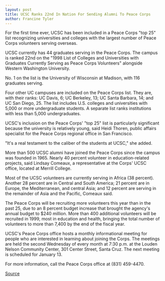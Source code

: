 ```yaml
---
layout: post
title: UCSC Ranks 22nd In Nation For Sending Alumni To Peace Corps
author: Francine Tyler
---
```


For the first time ever, UCSC has been included in a Peace Corps "top 25" list recognizing universities and colleges with the largest number of Peace Corps volunteers serving overseas.

UCSC currently has 44 graduates serving in the Peace Corps. The campus is ranked 22nd on the "1998 List of Colleges and Universities with Graduates Currently Serving as Peace Corps Volunteers" alongside Western Washington University.

No. 1 on the list is the University of Wisconsin at Madison, with 116 graduates serving.

Four other UC campuses are included on the Peace Corps list. They are, with their ranks: UC Davis, 6; UC Berkeley, 13; UC Santa Barbara, 14; and UC San Diego, 25. The list includes U.S. colleges and universities with 5,000 or more undergraduate students. A separate list ranks institutions with less than 5,000 undergraduates.

UCSC's inclusion on the Peace Corps' "top 25" list is particularly significant because the university is relatively young, said Heidi Thoren, public affairs specialist for the Peace Corps regional office in San Francisco.

"It's a real testament to the caliber of the students at UCSC," she added.

More than 500 UCSC alumni have joined the Peace Corps since the campus was founded in 1965. Nearly 40 percent volunteer in education-related projects, said Lindsay Comeaux, a representative at the Corps' UCSC office, located at Merrill College.

Most of the UCSC volunteers are currently serving in Africa (38 percent). Another 28 percent are in Central and South America; 21 percent are in Europe, the Mediterranean, and central Asia; and 12 percent are serving in the remainder of Asia and the Pacific, Comeaux said.

The Peace Corps will be recruiting more volunteers this year than in the past 25, due to an 8 percent budget increase that brought the agency's annual budget to $240 million. More than 400 additional volunteers will be recruited in 1999, most in education and health, bringing the total number of volunteers to more than 7,400 by the end of the fiscal year.

UCSC's Peace Corps office hosts a monthly informational meeting for people who are interested in learning about joining the Corps. The meetings are held the second Wednesday of every month at 7:30 p.m. at the Louden Nelson Community Center, 301 Center Street, Santa Cruz. The next meeting is scheduled for January 13.

For more information, call the Peace Corps office at (831) 459-4470.

[Source](http://www1.ucsc.edu/oncampus/currents/98-99/01-11/peace.htm "Permalink to UCSC ranks 22nd in nation for Peace Corps; 01-11-99")
